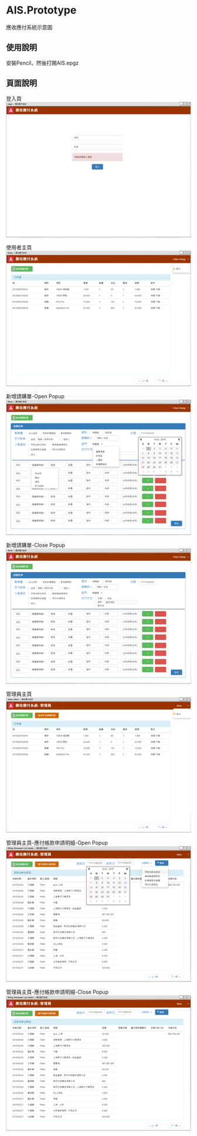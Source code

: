 # AIS.Prototype
應收應付系統示意圖

## 使用說明
安裝Pencil，然後打開AIS.epgz

## 頁面說明
登入頁
![登入頁](./login.png)

使用者主頁
![使用者主頁](./home.png)

新增請購單-Open Popup
![新增請購單](./add_billing_statmentopen.png)

新增請購單-Close Popup
![新增請購單](./add_billing_statmentclose.png)

管理員主頁
![管理員主頁](./homeadmin.png)

管理員主頁-應付帳款申請明細-Open Popup
![管理員主頁-應付帳款申請明細-Open Popup](./billing_statement_listadminopen.png)

管理員主頁-應付帳款申請明細-Close Popup
![管理員主頁-應付帳款申請明細-Close Popup](./billing_statement_listadminclose.png)